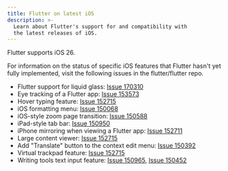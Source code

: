 ```yaml
---
title: Flutter on latest iOS
description: >-
  Learn about Flutter's support for and compatibility with
  the latest releases of iOS.
---
```


Flutter supports iOS 26.

For information on the status of specific iOS features
that Flutter hasn't yet fully implemented,
visit the following issues in the flutter/flutter repo.

* Flutter support for liquid glass: [Issue 170310][]
* Eye tracking of a Flutter app: [Issue 153573][]
* Hover typing feature: [Issue 152715][]
* iOS formatting menu: [Issue 150068][]
* iOS-style zoom page transition: [Issue 150588][]
* iPad-style tab bar: [Issue 150950][]
* iPhone mirroring when viewing a Flutter app: [Issue 152711][]
* Large content viewer: [Issue 152715][]
* Add "Translate" button to the context edit menu: [Issue 150392][]
* Virtual trackpad feature: [Issue 152715][]
* Writing tools text input feature: [Issue 150965][], [Issue 150452][]

[Issue 150068]: {{site.repo.flutter}}/flutter/flutter/issues/150068
[Issue 150392]: {{site.repo.flutter}}/flutter/flutter/issues/150392
[Issue 150452]: {{site.repo.flutter}}/flutter/flutter/issues/150452
[Issue 150588]: {{site.repo.flutter}}/flutter/flutter/issues/150588
[Issue 150950]: {{site.repo.flutter}}/flutter/flutter/issues/150590
[Issue 150965]: {{site.repo.flutter}}/flutter/flutter/issues/150965
[Issue 152711]: {{site.repo.flutter}}/flutter/flutter/issues/152711
[Issue 152715]: {{site.repo.flutter}}/flutter/flutter/issues/152715
[Issue 153573]: {{site.repo.flutter}}/flutter/flutter/issues/153573
[Issue 170310]: {{site.repo.flutter}}/flutter/flutter/issues/170310
